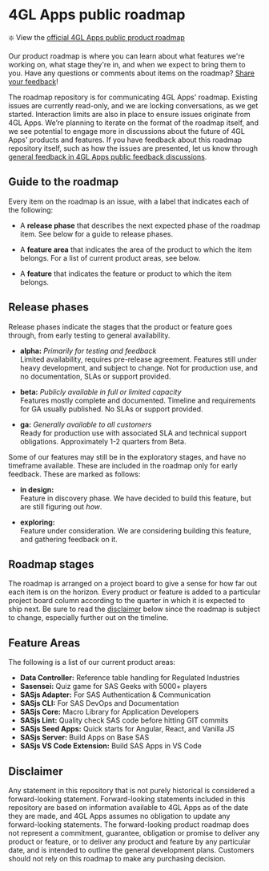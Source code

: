 # 4GL Apps public roadmap

:sparkle: View the [official 4GL Apps public product roadmap](https://github.com/orgs/4gl-apps/projects/2/views/5)

Our product roadmap is where you can learn about what features we're working on, what stage they're in, and when we expect to bring them to you. Have any questions or comments about items on the roadmap? [Share your feedback](https://github.com/4gl-apps/feedback/discussions/1)!

The roadmap repository is for communicating 4GL Apps' roadmap. Existing issues are currently read-only, and we are locking conversations, as we get started. Interaction limits are also in place to ensure issues originate from 4GL Apps. We’re planning to iterate on the format of the roadmap itself, and we see potential to engage more in discussions about the future of 4GL Apps' products and features. If you have feedback about this roadmap repository itself, such as how the issues are presented, let us know through [general feedback in 4GL Apps public feedback discussions](https://github.com/4gl-apps/feedback/discussions/1).

## Guide to the roadmap

Every item on the roadmap is an issue, with a label that indicates each of the following:

- A **release phase** that describes the next expected phase of the roadmap item. See below for a guide to release phases.

- A **feature area** that indicates the area of the product to which the item belongs. For a list of current product areas, see below.

- A **feature** that indicates the feature or product to which the item belongs.


## Release phases

Release phases indicate the stages that the product or feature goes through, from early testing to general availability.

- **alpha:** *Primarily for testing and feedback*\
Limited availability, requires pre-release agreement. Features still under heavy development, and subject to change. Not for production use, and no documentation, SLAs or support provided.

- **beta:** *Publicly available in full or limited capacity*\
Features mostly complete and documented. Timeline and requirements for GA usually published. No SLAs or support provided.

- **ga:** *Generally available to all customers*\
Ready for production use with associated SLA and technical support obligations. Approximately 1-2 quarters from Beta.

Some of our features may still be in the exploratory stages, and have no timeframe available. These are included in the roadmap only for early feedback. These are marked as follows:

- **in design:**\
Feature in discovery phase. We have decided to build this feature, but are still figuring out _how_.

- **exploring:**\
Feature under consideration. We are considering building this feature, and gathering feedback on it.

## Roadmap stages

The roadmap is arranged on a project board to give a sense for how far out each item is on the horizon. Every product or feature is added to a particular project board column according to the quarter in which it is expected to ship next. Be sure to read the [disclaimer](#disclaimer) below since the roadmap is subject to change, especially further out on the timeline.

## Feature Areas

The following is a list of our current product areas:

- **Data Controller:** Reference table handling for Regulated Industries
- **Sasensei:** Quiz game for SAS Geeks with 5000+ players
- **SASjs Adapter:** For SAS Authentication & Communication
- **SASjs CLI:** For SAS DevOps and Documentation
- **SASjs Core:** Macro Library for Application Developers
- **SASjs Lint:** Quality check SAS code before hitting GIT commits
- **SASjs Seed Apps:** Quick starts for Angular, React, and Vanilla JS
- **SASjs Server:** Build Apps on Base SAS
- **SASjs VS Code Extension:** Build SAS Apps in VS Code

## Disclaimer

Any statement in this repository that is not purely historical is considered a forward-looking statement. Forward-looking statements included in this repository are based on information available to 4GL Apps as of the date they are made, and 4GL Apps assumes no obligation to update any forward-looking statements. The forward-looking product roadmap does not represent a commitment, guarantee, obligation or promise to deliver any product or feature, or to deliver any product and feature by any particular date, and is intended to outline the general development plans. Customers should not rely on this roadmap to make any purchasing decision.
